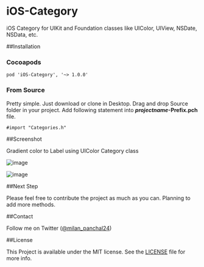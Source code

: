 iOS-Category
============

iOS Category for UIKit and Foundation classes like UIColor, UIView, NSDate, NSData, etc.


##Installation 

### Cocoapods

    pod 'iOS-Category', '~> 1.0.0'

### From Source

Pretty simple. Just download or clone in Desktop. Drag and drop Source folder in your project. Add following statement into ***projectname*-Prefix.pch** file.

	#import "Categories.h"


##Screenshot

Gradient color to Label using UIColor Category class

![image](https://raw.github.com/milanpanchal/iOS-Category/master/Screenshots/combine_images.png)

![image](https://raw.github.com/milanpanchal/iOS-Category/master/Screenshots/gredient_example.png)


##Next Step

Please feel free to contribute the project as much as you can. Planning to add more methods.


##Contact


Follow me on Twitter ([@milan_panchal24](https://twitter.com/milan_panchal24))

##License

This Project is available under the MIT license. See the [LICENSE](https://github.com/milanpanchal/iOS-Category/blob/master/LICENSE) file for more info.



